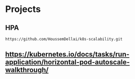 # Projects

## HPA
```
https://github.com/HoussemDellai/k8s-scalability.git
```
https://kubernetes.io/docs/tasks/run-application/horizontal-pod-autoscale-walkthrough/
---
